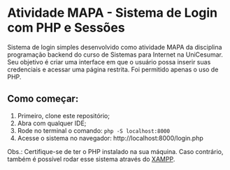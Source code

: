 # Atividade MAPA - Sistema de Login com PHP e Sessões

Sistema de login simples desenvolvido como atividade MAPA da disciplina programação backend do curso de Sistemas para Internet na UniCesumar. Seu objetivo é criar uma interface em que o usuário possa inserir suas credenciais e acessar uma página restrita. Foi permitido apenas o uso de PHP.

## Como começar:

1. Primeiro, clone este repositório;
2. Abra com qualquer IDE;
3. Rode no terminal o comando: `php -S localhost:8000`
4. Acesse o sistema no navegador: http://localhost:8000/login.php

Obs.: Certifique-se de ter o PHP instalado na sua máquina. Caso contrário, também é possível rodar esse sistema através do [XAMPP](https://www.apachefriends.org/pt_br/index.html).

